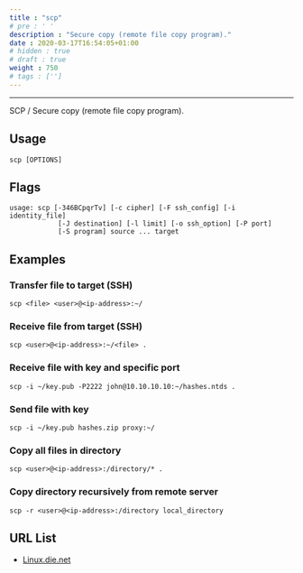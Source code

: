 ```yaml
---
title : "scp"
# pre : ' '
description : "Secure copy (remote file copy program)."
date : 2020-03-17T16:54:05+01:00
# hidden : true
# draft : true
weight : 750
# tags : ['']
---
```


---

SCP / Secure copy (remote file copy program).

## Usage

```plain
scp [OPTIONS]
```

## Flags

```plain
usage: scp [-346BCpqrTv] [-c cipher] [-F ssh_config] [-i identity_file]
            [-J destination] [-l limit] [-o ssh_option] [-P port]
            [-S program] source ... target
```

## Examples

### Transfer file to target (SSH)

```plain
scp <file> <user>@<ip-address>:~/
```

### Receive file from target (SSH)

```plain
scp <user>@<ip-address>:~/<file> .
```

### Receive file with key and specific port

```plain
scp -i ~/key.pub -P2222 john@10.10.10.10:~/hashes.ntds .
```

### Send file with key

```plain
scp -i ~/key.pub hashes.zip proxy:~/
```

### Copy all files in directory

```plain
scp <user>@<ip-address>:/directory/* .
```

### Copy directory recursively from remote server

```plain
scp -r <user>@<ip-address>:/directory local_directory
```

## URL List

- [Linux.die.net](https://linux.die.net/man/1/scp)
